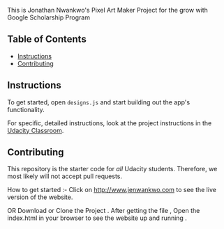 This is Jonathan Nwankwo's Pixel Art Maker Project for the grow with Google Scholarship Program

## Table of Contents

* [Instructions](#instructions)
* [Contributing](#contributing)

## Instructions

To get started, open `designs.js` and start building out the app's functionality.

For specific, detailed instructions, look at the project instructions in the [Udacity Classroom](https://classroom.udacity.com/me).

## Contributing

This repository is the starter code for _all_ Udacity students. Therefore, we most likely will not accept pull requests.

How to get started :-
Click on http://www.jenwankwo.com to see the live version of the website.

OR
Download or Clone the Project . After getting the file , Open the index.html in your browser to see the website up and running .
